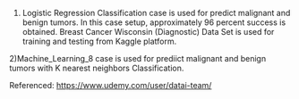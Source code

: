 1) Logistic Regression Classification case is used for predict malignant and benign tumors. In this case setup, approximately 96 percent success is obtained. Breast Cancer Wisconsin (Diagnostic) Data Set is used for training and testing from Kaggle platform.

2)Machine_Learning_8 case is used for prediict malignant and benign tumors with K nearest neighbors Classification.


Referenced: https://www.udemy.com/user/datai-team/
